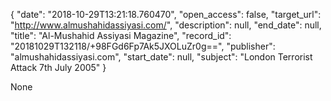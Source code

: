 {
  "date": "2018-10-29T13:21:18.760470", 
  "open_access": false, 
  "target_url": "http://www.almushahidassiyasi.com/", 
  "description": null, 
  "end_date": null, 
  "title": "Al-Mushahid Assiyasi Magazine", 
  "record_id": "20181029T132118/+98FGd6Fp7Ak5JXOLuZr0g==", 
  "publisher": "almushahidassiyasi.com", 
  "start_date": null, 
  "subject": "London Terrorist Attack 7th July 2005"
}

None